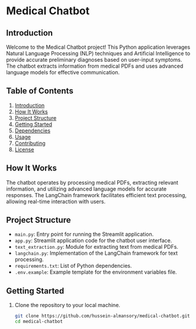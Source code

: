 # Medical Chatbot

## Introduction
Welcome to the Medical Chatbot project! This Python application leverages Natural Language Processing (NLP) techniques and Artificial Intelligence to provide accurate preliminary diagnoses based on user-input symptoms. The chatbot extracts information from medical PDFs and uses advanced language models for effective communication.

## Table of Contents
1. [Introduction](#introduction)
2. [How It Works](#how-it-works)
3. [Project Structure](#project-structure)
4. [Getting Started](#getting-started)
5. [Dependencies](#dependencies)
6. [Usage](#usage)
7. [Contributing](#contributing)
8. [License](#license)

## How It Works
The chatbot operates by processing medical PDFs, extracting relevant information, and utilizing advanced language models for accurate responses. The LangChain framework facilitates efficient text processing, allowing real-time interaction with users.

## Project Structure
- `main.py`: Entry point for running the Streamlit application.
- `app.py`: Streamlit application code for the chatbot user interface.
- `text_extraction.py`: Module for extracting text from medical PDFs.
- `langchain.py`: Implementation of the LangChain framework for text processing.
- `requirements.txt`: List of Python dependencies.
- `.env.example`: Example template for the environment variables file.

## Getting Started
1. Clone the repository to your local machine.
   ```bash
   git clone https://github.com/hussein-almansory/medical-chatbot.git
   cd medical-chatbot
